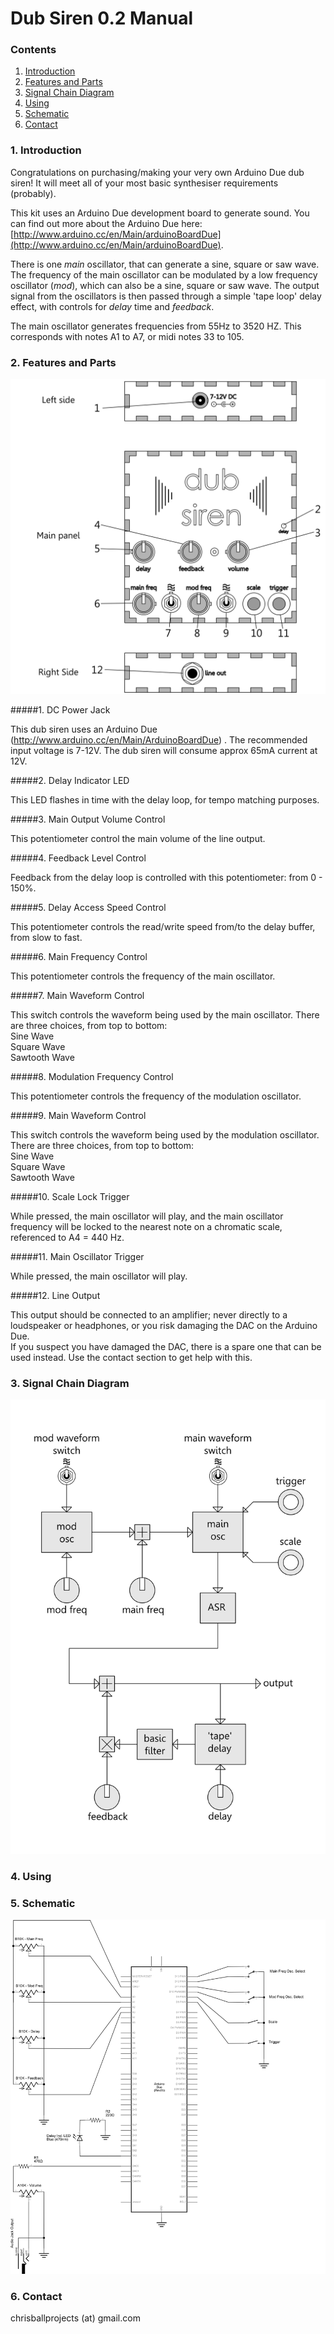 # Dub Siren 0.2 Manual

### Contents

1. [Introduction](/Dub%20Siren%20Manual.md#1-introduction)
2. [Features and Parts](/Dub%20Siren%20Manual.md#2-features-and-parts)
3. [Signal Chain Diagram](/Dub%20Siren%20Manual.md#3-signal-chain-diagram)
4. [Using](/Dub%20Siren%20Manual.md#4-using)
5. [Schematic](/Dub%20Siren%20Manual.md#5-schematic)
6. [Contact](/Dub%20Siren%20Manual.md#6-contact)

### 1. Introduction

Congratulations on purchasing/making your very own Arduino Due dub siren! It will meet all of your most basic synthesiser requirements (probably).

This kit uses an Arduino Due development board to generate sound. You can find out more about the Arduino Due here: [http://www.arduino.cc/en/Main/arduinoBoardDue](http://www.arduino.cc/en/Main/arduinoBoardDue).

There is one *main* oscillator, that can generate a sine, square or saw wave. The frequency of the main oscillator can be modulated by a low frequency oscillator (*mod*), which can also be a sine, square or saw wave. The output signal from the oscillators is then passed through a simple 'tape loop' delay effect, with controls for *delay* time and *feedback*.

The main oscillator generates frequencies from 55Hz to 3520 HZ. This corresponds with notes A1 to A7, or midi notes 33 to 105.

### 2. Features and Parts

![alt text](/Images/PartsDiagram.png "Features and Parts")

#####1. DC Power Jack

   This dub siren uses an Arduino Due (http://www.arduino.cc/en/Main/ArduinoBoardDue) . The recommended input voltage is 7-12V. The dub siren will consume approx 65mA current at 12V.  

#####2. Delay Indicator LED

   This LED flashes in time with the delay loop, for tempo matching purposes.

#####3. Main Output Volume Control

   This potentiometer control the main volume of the line output.

#####4. Feedback Level Control

   Feedback from the delay loop is controlled with this potentiometer: from 0 - 150%. 

#####5. Delay Access Speed Control

   This potentiometer controls the read/write speed from/to the delay buffer, from slow to fast.

#####6. Main Frequency Control

   This potentiometer controls the frequency of the main oscillator.

#####7. Main Waveform Control

   This switch controls the waveform being used by the main oscillator. There are three choices, from top to bottom:  
   Sine Wave  
   Square Wave  
   Sawtooth Wave

#####8. Modulation Frequency Control

   This potentiometer controls the frequency of the modulation oscillator.

#####9. Main Waveform Control

   This switch controls the waveform being used by the modulation oscillator. There are three choices, from top to bottom:  
   Sine Wave  
   Square Wave  
   Sawtooth Wave

#####10. Scale Lock Trigger

   While pressed, the main oscillator will play, and the main oscillator frequency will be locked to the nearest note on a chromatic scale, referenced to A4 = 440 Hz.

#####11. Main Oscillator Trigger

   While pressed, the main oscillator will play.

#####12. Line Output

   This output should be connected to an amplifier; never directly to a loudspeaker or headphones, or you risk damaging the DAC on the Arduino Due.  
   If you suspect you have damaged the DAC, there is a spare one that can be used instead. Use the contact section to get help with this.

### 3. Signal Chain Diagram

![alt text](/Images/SignalChainDiagram.png "Signal Chain")

### 4. Using



### 5. Schematic

![alt text](/Images/Schematic.png "Schematic")

### 6. Contact

chrisballprojects (at) gmail.com


